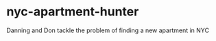 nyc-apartment-hunter
====================

Danning and Don tackle the problem of finding a new apartment in NYC
